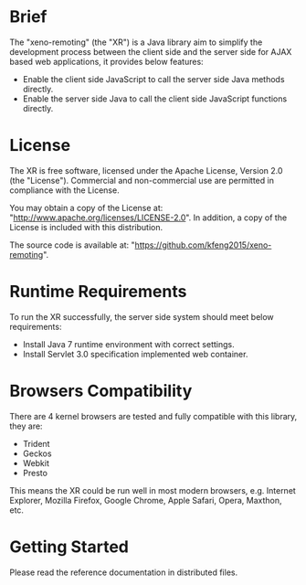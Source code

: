 ﻿# Brief

The "xeno-remoting" (the "XR") is a Java library aim to simplify the development process between the client side and the server side for AJAX based web applications, it provides below features:

- Enable the client side JavaScript to call the server side Java methods directly.
- Enable the server side Java to call the client side JavaScript functions directly.

# License

The XR is free software, licensed under the Apache License, Version 2.0 (the "License"). Commercial and non-commercial use are permitted in compliance with the License.

You may obtain a copy of the License at: "http://www.apache.org/licenses/LICENSE-2.0". In addition, a copy of the License is included with this distribution.

The source code is available at: "https://github.com/kfeng2015/xeno-remoting".

# Runtime Requirements

To run the XR successfully, the server side system should meet below requirements:

- Install Java 7 runtime environment with correct settings.
- Install Servlet 3.0 specification implemented web container.

# Browsers Compatibility

There are 4 kernel browsers are tested and fully compatible with this library, they are:

- Trident
- Geckos
- Webkit
- Presto

This means the XR could be run well in most modern browsers, e.g. Internet Explorer, Mozilla Firefox, Google Chrome, Apple Safari, Opera, Maxthon, etc.

# Getting Started

Please read the reference documentation in distributed files.
